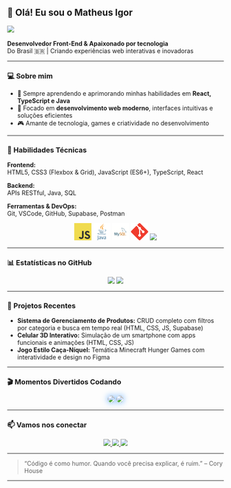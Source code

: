 ## 👋 Olá! Eu sou o **Matheus Igor**
<img src="https://github.com/TheDudeThatCode/TheDudeThatCode/blob/master/Assets/Hi.gif" width="32px" />  

**Desenvolvedor Front-End & Apaixonado por tecnologia**  
Do Brasil 🇧🇷 | Criando experiências web interativas e inovadoras  

---

### 💻 Sobre mim
- 🌱 Sempre aprendendo e aprimorando minhas habilidades em **React, TypeScript e Java**  
- 🚀 Focado em **desenvolvimento web moderno**, interfaces intuitivas e soluções eficientes  
- 🎮 Amante de tecnologia, games e criatividade no desenvolvimento  

---

### 🚀 Habilidades Técnicas

**Frontend:**  
HTML5, CSS3 (Flexbox & Grid), JavaScript (ES6+), TypeScript, React  

**Backend:**  
APIs RESTful, Java, SQL  

**Ferramentas & DevOps:**  
Git, VSCode, GitHub, Supabase, Postman  

<div align="center">
  <img src="https://raw.githubusercontent.com/github/explore/80688e429a7d4ef2fca1e82350fe8e3517d3494d/topics/javascript/javascript.png" width="40" />
  <img src="https://raw.githubusercontent.com/github/explore/80688e429a7d4ef2fca1e82350fe8e3517d3494d/topics/java/java.png" width="40" />
  <img src="https://raw.githubusercontent.com/github/explore/80688e429a7d4ef2fca1e82350fe8e3517d3494d/topics/mysql/mysql.png" width="40" />
  <img src="https://raw.githubusercontent.com/github/explore/80688e429a7d4ef2fca1e82350fe8e3517d3494d/topics/git/git.png" width="40" />
  <img src="https://cdn.jsdelivr.net/gh/devicons/devicon/icons/vscode/vscode-original.svg" width="40" />
</div>

---

### 📊 Estatísticas no GitHub
<p align="center">
  <img height="140" src="https://github-readme-stats.vercel.app/api?username=MatheusIgorr&show_icons=true&theme=radical" />
  <img height="140" src="https://github-readme-stats.vercel.app/api/top-langs/?username=MatheusIgorr&layout=compact&theme=radical" />
</p>

---

### 🎨 Projetos Recentes
- **Sistema de Gerenciamento de Produtos:** CRUD completo com filtros por categoria e busca em tempo real (HTML, CSS, JS, Supabase)  
- **Celular 3D Interativo:** Simulação de um smartphone com apps funcionais e animações (HTML, CSS, JS)  
- **Jogo Estilo Caça-Níquel:** Temática Minecraft Hunger Games com interatividade e design no Figma  

---

### 🎬 Momentos Divertidos Codando
<p align="center">
  <img src="https://media.giphy.com/media/RK5KD6UcUpAt92zZvt/giphy.gif" width="280" style="border-radius:12px; box-shadow: 0 0 15px #58a6ff;" />
  <img src="https://media.giphy.com/media/hrSFdM4rg8VFpXyz2m/giphy.gif" width="280" style="border-radius:12px; box-shadow: 0 0 15px #58a6ff;" />
</p>

---

### 📫 Vamos nos conectar
<p align="center">
  <a href="https://www.linkedin.com/in/matheusigorr">
    <img src="https://img.shields.io/badge/LinkedIn-MatheusIgorr-0A66C2?style=for-the-badge&logo=linkedin&logoColor=white" />
  </a>
  <a href="https://twitter.com/matheusigorr">
    <img src="https://img.shields.io/badge/Twitter-@MatheusIgorr-1DA1F2?style=for-the-badge&logo=twitter&logoColor=white" />
  </a>
  <a href="https://github.com/MatheusIgorr">
    <img src="https://img.shields.io/badge/GitHub-MatheusIgorr-181717?style=for-the-badge&logo=github&logoColor=white" />
  </a>
</p>

---

> “Código é como humor. Quando você precisa explicar, é ruim.” – Cory House

---

